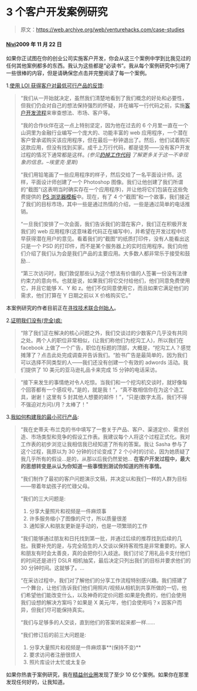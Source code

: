 # 3 个客户开发案例研究

> 原文：<https://web.archive.org/web/venturehacks.com/case-studies>

#### [Nivi](/web/20220928233622/https://venturehacks.com/about)2009 年 11 月 22 日

如果你正试图在你的创业公司实施客户开发，你会从这三个案例中学到比我见过的任何其他案例都多的东西。我认为这些都是“必读书”。我从每个案例研究中引用了一些很棒的内容，但是请确保您点击并完整阅读了每一个案例。

1.[使用 LOI 获得客户对最低可行产品的反馈](https://web.archive.org/web/20220928233622/http://www.startuplessonslearned.com/2009/10/case-study-using-loi-to-get-customer.html):

> “我们从一开始就决定，虽然我们清楚地看到了我们概念的好处和必要性，但我们仍会对自己的想法保持强烈的怀疑，并在编写一行代码之前，实施[客户开发流程](https://web.archive.org/web/20220928233622/http://www.startuplessonslearned.com/2008/11/what-is-customer-development.html)来审查想法、市场、客户等。
> 
> “我的合作伙伴在这一点上特别坚定，因为他在过去的 6 个月里一直在一个山洞里为金融行业编写一个庞大的、功能丰富的 web 应用程序，一个潜在客户曾承诺购买该应用程序，但在最后一秒钟退出了。然后，他们试着购买这款应用，但没有找到买家。成千上万行代码，都是徒劳——没有客户开发过程的情况下通常都是这样。*(参见[扔掉工作代码](https://web.archive.org/web/20220928233622/http://www.startuplessonslearned.com/2009/02/throwing-away-working-code.html)* *了解更多关于这一不幸现象的信息。–埃里克·里斯)*
> 
> “我们用铅笔画了一些应用程序的样子，然后交给了一名平面设计师。这样，平面设计师创建了一个 Photoshop 图像。我们让他创建了我们所谓的“截图”(这表明当时确实存在一个应用程序)，并让他将它们包装在这些免费提供的 [PS 浏览器模板](https://web.archive.org/web/20220928233622/http://piksels.com/photoshop-browser-templates/)中。现在，有了 4 个“截图”和一个故事，我们接近了我们的目标市场，其中一些是通过热情的介绍，一些是通过简单的电话推销。
> 
> “一旦我们安排了一次会面，我们告诉我们的潜在客户，我们正在积极开发我们的 web 应用程序(这意味着代码正在编写中)，并希望在开发过程中尽早获得潜在用户的意见。看着我们的“截图”的纸质打印件，没有人能看出这只是一个 PSD 的打印件，而不是某个服务器上的实时应用程序。我们向他们介绍了我们认为会是我们产品的主要应用。大多数人都非常乐于接受和鼓励…
> 
> “第三次访问时，我们敦促那些认为这个想法有价值的人签署一份没有法律约束力的意向书。也就是说，如果我们将它交付给他们，他们同意免费使用它，并且它能够 X、Y 和 z。他们不仅同意使用它，而且如果它满足他们的需求，他们打算在 Y 日期之前以 X 价格购买它。”

本案例研究的作者目前正在[寻找技术联合创始人](https://web.archive.org/web/20220928233622/http://eventsession.com/customer-development-oriented-lead-developer-for-start-up/)。

2.[证明我们没有(完全)疯:](https://web.archive.org/web/20220928233622/http://groups.google.com/group/lean-startup-circle/browse_thread/thread/3ab7800f52d748da)

> “除了我们正在解决的核心问题之外，我们交谈过的少数客户几乎没有共同之处。两个人的职位非常相似，(让我们称他们为挖沟工人)，所以我们在 facebook 上做了一个广告，职位在标题的顶部，大概是，“挖沟工人？感觉摊薄了？点击此处完成调查并告诉我们。“脸书广告是最简单的，因为我们可以选择不同类型的人——我们还没有创建一个有效的 adwords 活动。我们提供了 10 美元的亚马逊礼品卡来完成 15 分钟的电话采访。

> “接下来发生的事情绝对令人吃惊。当我们和一个挖沟机交谈时，就好像每个回答都有一个感叹号。”是的，就是我！”，“真不敢相信你在为这个造工具，谢谢！这里有 5 封其他人想要的邮件！”，“只是(数字太高，我们不得不强迫对方问)/月？太棒了！"

3.[我如何构建我的最小可行产品](https://web.archive.org/web/20220928233622/http://www.ashmaurya.com/2009/10/how-i-built-my-minimum-viable-product/):

> “我在史蒂夫·布兰克的书中填写了一套关于产品、客户、渠道定价、需求创造、市场类型和竞争的假设工作表。我建议每个人将这个过程正式化。我对工作表的初步浏览让我相信我已经知道了所有的答案。我让 Sasha 参与了这个过程，我原以为 30 分钟的讨论变成了 2 个小时的讨论，因为她质疑了我几乎所有的假设…是的，从那以后我仍然爱她… **在客户开发过程中，最大的思想转变是从认为你知道一些事情到测试你知道的所有事情。**
> 
> “我们制作了最初的客户问题演示文稿，并决定以和我们一样的人群为目标——带着年幼孩子的忙碌父母。
> 
> “我们的三大问题是:
> 
> 1.  分享大量照片和视频是一件麻烦事
> 2.  许多服务缩小了图像的尺寸，所以质量很差
> 3.  通知家人和朋友更新是手动的，也是一项繁琐的工作
> 
> “我们能够通过朋友和日托找到第一批，并通过后续的推荐找到后续的几批。我要补充的是，与完全陌生的人交谈以保持客观性是非常重要的。家人和朋友有时会太善良，真的会把你引入歧途。我们讨论了用礼品卡支付他们的时间还是进行 DSLR 相机抽奖，最后决定只列出我们的目标并要求他们的 30 分钟时间。这就够了。…
> 
> “在采访过程中，我们对了解他们的分享工作流程特别感兴趣。我们搭建了一个舞台，让他们告诉我们他们用照片/视频从相机到共享所做的一切，他们希望他们能改变什么，以及神奇的定价问题:如果是免费的，他们会使用我们设想的解决方案吗？如果是 X 美元/年，他们会使用吗？x 因客户而异，但我们尽可能保持真实。
> 
> “我们与足够多的人交谈，直到他们的答案听起来都一样……
> 
> “我们修订后的前三大问题是:
> 
> 1.  分享大量照片和视频是一件麻烦事**(保持不变)**
> 2.  要求访问者注册很烦人
> 3.  照片库设计太忙或太复杂

如果你热衷于案例研究，我在[精益创业圈](https://web.archive.org/web/20220928233622/http://groups.google.com/group/lean-startup-circle/search?group=lean-startup-circle&q=case+study&qt_g=Search+this+group)发现了至少 10 亿个案例。如果你在那里发现任何好的，让我知道。